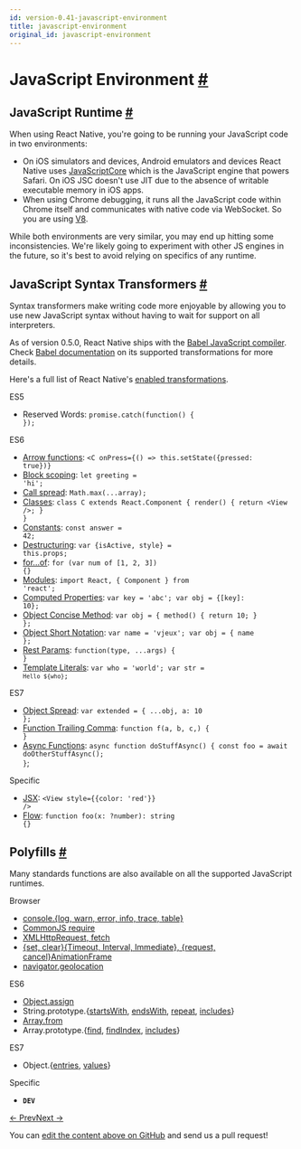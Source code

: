 ```yaml
---
id: version-0.41-javascript-environment
title: javascript-environment
original_id: javascript-environment
---
```

<a id="content"></a><h1><a class="anchor" name="javascript-environment"></a>JavaScript Environment <a class="hash-link" href="docs/javascript-environment.html#javascript-environment">#</a></h1><div><h2><a class="anchor" name="javascript-runtime"></a>JavaScript Runtime <a class="hash-link" href="docs/javascript-environment.html#javascript-runtime">#</a></h2><p>When using React Native, you're going to be running your JavaScript code in two environments:</p><ul><li>On iOS simulators and devices, Android emulators and devices React Native uses <a href="http://trac.webkit.org/wiki/JavaScriptCore" target="_blank">JavaScriptCore</a> which is the JavaScript engine that powers Safari. On iOS JSC doesn't use JIT due to the absence of writable executable memory in iOS apps.</li><li>When using Chrome debugging, it runs all the JavaScript code within Chrome itself and communicates with native code via WebSocket. So you are using <a href="https://code.google.com/p/v8/" target="_blank">V8</a>.</li></ul><p>While both environments are very similar, you may end up hitting some inconsistencies. We're likely going to experiment with other JS engines in the future, so it's best to avoid relying on specifics of any runtime.</p><h2><a class="anchor" name="javascript-syntax-transformers"></a>JavaScript Syntax Transformers <a class="hash-link" href="docs/javascript-environment.html#javascript-syntax-transformers">#</a></h2><p>Syntax transformers make writing code more enjoyable by allowing you to use new JavaScript syntax without having to wait for support on all interpreters.</p><p>As of version 0.5.0, React Native ships with the <a href="https://babeljs.io" target="_blank">Babel JavaScript compiler</a>. Check <a href="https://babeljs.io/docs/plugins/#transform-plugins" target="_blank">Babel documentation</a> on its supported transformations for more details.</p><p>Here's a full list of React Native's <a href="https://github.com/facebook/react-native/blob/master/babel-preset/configs/main.js#L16" target="_blank">enabled transformations</a>.</p><p>ES5</p><ul><li>Reserved Words: <code>promise.catch(function() { });</code></li></ul><p>ES6</p><ul><li><a href="http://babeljs.io/docs/learn-es2015/#arrows" target="_blank">Arrow functions</a>: <code>&lt;C onPress={() =&gt; this.setState({pressed: true})}</code></li><li><a href="https://babeljs.io/docs/learn-es2015/#let-const" target="_blank">Block scoping</a>: <code>let greeting = 'hi';</code></li><li><a href="http://babeljs.io/docs/learn-es2015/#default-rest-spread" target="_blank">Call spread</a>: <code>Math.max(...array);</code></li><li><a href="http://babeljs.io/docs/learn-es2015/#classes" target="_blank">Classes</a>: <code>class C extends React.Component { render() { return &lt;View /&gt;; } }</code></li><li><a href="https://babeljs.io/docs/learn-es2015/#let-const" target="_blank">Constants</a>: <code>const answer = 42;</code></li><li><a href="http://babeljs.io/docs/learn-es2015/#destructuring" target="_blank">Destructuring</a>: <code>var {isActive, style} = this.props;</code></li><li><a href="https://developer.mozilla.org/en-US/docs/Web/JavaScript/Reference/Statements/for...of" target="_blank">for...of</a>: <code>for (var num of [1, 2, 3]) {}</code></li><li><a href="http://babeljs.io/docs/learn-es2015/#modules" target="_blank">Modules</a>: <code>import React, { Component } from 'react';</code></li><li><a href="http://babeljs.io/docs/learn-es2015/#enhanced-object-literals" target="_blank">Computed Properties</a>: <code>var key = 'abc'; var obj = {[key]: 10};</code></li><li><a href="http://babeljs.io/docs/learn-es2015/#enhanced-object-literals" target="_blank">Object Concise Method</a>: <code>var obj = { method() { return 10; } };</code></li><li><a href="http://babeljs.io/docs/learn-es2015/#enhanced-object-literals" target="_blank">Object Short Notation</a>: <code>var name = 'vjeux'; var obj = { name };</code></li><li><a href="https://github.com/sebmarkbage/ecmascript-rest-spread" target="_blank">Rest Params</a>: <code>function(type, ...args) { }</code></li><li><a href="http://babeljs.io/docs/learn-es2015/#template-strings" target="_blank">Template Literals</a>: <code>var who = 'world'; var str = `Hello ${who}`;</code></li></ul><p>ES7</p><ul><li><a href="https://github.com/sebmarkbage/ecmascript-rest-spread" target="_blank">Object Spread</a>: <code>var extended = { ...obj, a: 10 };</code></li><li><a href="https://github.com/jeffmo/es-trailing-function-commas" target="_blank">Function Trailing Comma</a>: <code>function f(a, b, c,) { }</code></li><li><a href="https://github.com/tc39/ecmascript-asyncawait" target="_blank">Async Functions</a>: <code>async function doStuffAsync() { const foo = await doOtherStuffAsync(); }</code>;</li></ul><p>Specific</p><ul><li><a href="https://facebook.github.io/react/docs/jsx-in-depth.html" target="_blank">JSX</a>: <code>&lt;View style={{color: 'red'}} /&gt;</code></li><li><a href="http://flowtype.org/" target="_blank">Flow</a>: <code>function foo(x: ?number): string {}</code></li></ul><h2><a class="anchor" name="polyfills"></a>Polyfills <a class="hash-link" href="docs/javascript-environment.html#polyfills">#</a></h2><p>Many standards functions are also available on all the supported JavaScript runtimes.</p><p>Browser</p><ul><li><a href="https://developer.chrome.com/devtools/docs/console-api" target="_blank">console.{log, warn, error, info, trace, table}</a></li><li><a href="https://nodejs.org/docs/latest/api/modules.html" target="_blank">CommonJS require</a></li><li><a href="/react-native/docs/network.html#content" target="">XMLHttpRequest, fetch</a></li><li><a href="/react-native/docs/timers.html#content" target="">{set, clear}{Timeout, Interval, Immediate}, {request, cancel}AnimationFrame</a></li><li><a href="/react-native/docs/geolocation.html#content" target="">navigator.geolocation</a></li></ul><p>ES6</p><ul><li><a href="https://developer.mozilla.org/en-US/docs/Web/JavaScript/Reference/Global_Objects/Object/assign" target="_blank">Object.assign</a></li><li>String.prototype.{<a href="https://developer.mozilla.org/en-US/docs/Web/JavaScript/Reference/Global_Objects/String/startsWith" target="_blank">startsWith</a>, <a href="https://developer.mozilla.org/en-US/docs/Web/JavaScript/Reference/Global_Objects/String/endsWith" target="_blank">endsWith</a>, <a href="https://developer.mozilla.org/en-US/docs/Web/JavaScript/Reference/Global_Objects/String/repeats" target="_blank">repeat</a>, <a href="https://developer.mozilla.org/en-US/docs/Web/JavaScript/Reference/Global_Objects/String/includes" target="_blank">includes</a>}</li><li><a href="https://developer.mozilla.org/en-US/docs/Web/JavaScript/Reference/Global_Objects/Array/from" target="_blank">Array.from</a></li><li>Array.prototype.{<a href="https://developer.mozilla.org/en-US/docs/Web/JavaScript/Reference/Global_Objects/Array/find" target="_blank">find</a>, <a href="https://developer.mozilla.org/en-US/docs/Web/JavaScript/Reference/Global_Objects/Array/findIndex" target="_blank">findIndex</a>, <a href="https://developer.mozilla.org/en-US/docs/Web/JavaScript/Reference/Global_Objects/Array/includes" target="_blank">includes</a>}</li></ul><p>ES7</p><ul><li>Object.{<a href="https://developer.mozilla.org/en-US/docs/Web/JavaScript/Reference/Global_Objects/Object/entries" target="_blank">entries</a>, <a href="https://developer.mozilla.org/en-US/docs/Web/JavaScript/Reference/Global_Objects/Object/values" target="_blank">values</a>}</li></ul><p>Specific</p><ul><li><code>__DEV__</code></li></ul></div><div class="docs-prevnext"><a class="docs-prev" href="docs/testing.html#content">← Prev</a><a class="docs-next" href="docs/navigation.html#content">Next →</a></div><p class="edit-page-block">You can <a target="_blank" href="https://github.com/facebook/react-native/blob/master/docs/JavaScriptEnvironment.md">edit the content above on GitHub</a> and send us a pull request!</p>